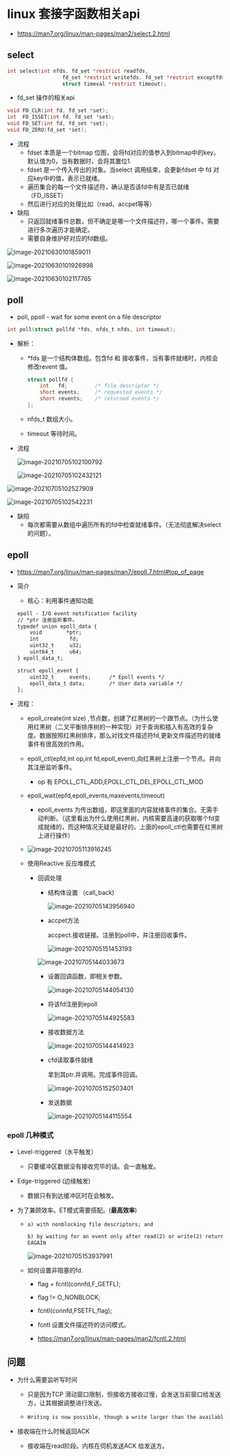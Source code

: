 # linux 套接字函数相关api

- https://man7.org/linux/man-pages/man2/select.2.html

## select

```c
int select(int nfds, fd_set *restrict readfds,
                  fd_set *restrict writefds, fd_set *restrict exceptfds,
                  struct timeval *restrict timeout);
```

- fd_set 操作的相关api

```c
void FD_CLR(int fd, fd_set *set);
int  FD_ISSET(int fd, fd_set *set);
void FD_SET(int fd, fd_set *set);
void FD_ZERO(fd_set *set);
```

- 流程
  - fdset 本质是一个bitmap 位图，会将fd对应的值参入到bitmap中的key。默认值为0，当有数据时，会将其置位1.
  - fdset 是一个传入传出的对象。当select 调用结束，会更新fdset 中 fd 对应key中的值，表示已就绪。
  - 遍历集合的每一个文件描述符，确认是否该fd中有是否已就绪（FD_ISSET）
  - 然后进行对应的处理比如（read、accpet等等）
- 缺陷
  - 只返回就绪事件总数，但不确定是哪一个文件描述符，哪一个事件。需要进行多次遍历才能确定。
  - 需要自身维护好对应的fd数组。

![image-20210630101859011](image/image-20210630101859011.png)

![image-20210630101926998](image/image-20210630101926998.png)

![image-20210630102117765](image/image-20210630102117765.png)

## poll

- poll, ppoll - wait for some event on a file descriptor

```c
int poll(struct pollfd *fds, nfds_t nfds, int timeout);
```

- 解析：

  - *fds 是一个结构体数组。包含fd 和 接收事件，当有事件就绪时，内核会修改revent 值。

    ```c
    struct pollfd {
    	int   fd;         /* file descriptor */
    	short events;     /* requested events */
    	short revents;    /* returned events */
    };
    ```

  - nfds_t  数组大小。
  - timeout 等待时间。

- 流程

  ![image-20210705102100792](image/image-20210705102100792.png)

  ![image-20210705102432121](image/image-20210705102432121.png)

![image-20210705102527909](image/image-20210705102527909.png)

![image-20210705102542231](image/image-20210705102542231.png)

- 缺陷
  - 每次都需要从数组中遍历所有的fd中检查就绪事件。（无法彻底解决select 的问题）。

## epoll

- https://man7.org/linux/man-pages/man7/epoll.7.html#top_of_page

- 简介
  - 核心：利用事件通知功能

  ```html
  epoll - I/O event notification facility
  // *ptr 注册监听事件。
  typedef union epoll_data {
      void        *ptr;
      int          fd;
      uint32_t     u32;
      uint64_t     u64;
  } epoll_data_t;
  
  struct epoll_event {
      uint32_t     events;      /* Epoll events */
      epoll_data_t data;        /* User data variable */
  };
  ```

  

- 流程：

  - epoll_create(int size) ,节点数，创建了红黑树的一个跟节点。（为什么使用红黑树（二叉平衡排序树的一种实现）对于查询和插入有高效的复杂度。数据按照红黑树排序，那么对找文件描述符fd,更新文件描述符的就绪事件有很高效的作用。
  - epoll_ctl(epfd,int op,int fd,epoll_event),向红黑树上注册一个节点。并向其注册监听事件。
    - op 有 EPOLL_CTL_ADD,EPOLL_CTL_DEL,EPOLL_CTL_MOD
  - epoll_wait(epfd,epoll_events,maxevents,timeout)
    - epoll_events 为传出数组，即这里面的内容就绪事件的集合。无需手动判断。（这里看出为什么使用红黑树，内核需要高速的获取哪个fd变成就绪的，而这种情况无疑是最好的。上面的epoll_ctl也需要在红黑树上进行操作）
  - ![image-20210705113916245](image/image-20210705113916245.png)

  - 使用Reactive 反应堆模式

    - 回调处理

      - 结构体设置 （call_back)

        ![image-20210705143956940](image/image-20210705143956940.png)

      - accpet方法

        accpect.接收链接。注册到poll中，并注册回收事件。

        ![image-20210705151453193](image/image-20210705151453193.png)

      ![image-20210705144033673](image/image-20210705144033673.png)
      - 设置回调函数，即相关参数。

        ![image-20210705144054130](image/image-20210705144054130.png)

      - 将该fd注册到epoll

        ![image-20210705144925583](image/image-20210705144925583.png)

      - 接收数据方法

        ![image-20210705144414923](image/image-20210705144414923.png)

      - cfd读取事件就绪

        拿到其ptr.并调用。完成事件回调。

        ![image-20210705152503401](image/image-20210705152503401.png)

      - 发送数据

        ![image-20210705144115554](image/image-20210705144115554.png)

 ### epoll 几种模式

- Level-triggered（水平触发）

  - 只要缓冲区数据没有接收完毕的话。会一直触发。

- Edge-triggered (边缘触发)

  - 数据只有到达缓冲区时在会触发。

- 为了兼顾效率。ET模式需要搭配。(**最高效率**)

  - ```html
    a) with nonblocking file descriptors; and
    
    b) by waiting for an event only after read(2) or write(2) return
    EAGAIN
    ```

    ![image-20210705153937991](image/image-20210705153937991.png)

  - 如何设置非阻塞的fd.

    - flag = fcntl(connfd,F_GETFL);
    - flag != O_NONBLOCK;
    - fcntl(connfd,FSETFL,flag);
    - fcntl 设置文件描述符的访问模式。

    - https://man7.org/linux/man-pages/man2/fcntl.2.html

## 问题

- 为什么需要监听写时间

  - 只是因为TCP 滑动窗口限制，但接收方接收过慢，会发送当前窗口给发送方，让其根据调整进行发送。

  - ```html
    Writing is now possible, though a write larger than the available space in a socket or pipe will still block (unless O_NONBLOCK is set )
    ```

- 接收端在什么时候返回ACK
  - 接收端在read阶段。内核在伺机发送ACK 给发送方。
